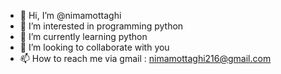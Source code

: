 - 👋 Hi, I’m @nimamottaghi
- 👀 I’m interested in programming python
- 🌱 I’m currently learning python
- 💞️ I’m looking to collaborate with you
- 📫 How to reach me via gmail : nimamottaghi216@gmail.com

<!---
nimamottaghi/nimamottaghi is a ✨ special ✨ repository because its `README.md` (this file) appears on your GitHub profile.
You can click the Preview link to take a look at your changes.
--->
